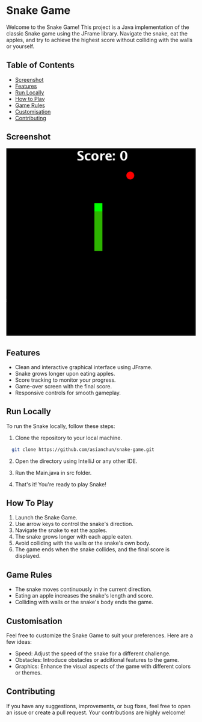 # Snake Game

Welcome to the Snake Game! This project is a Java implementation of the classic Snake game using the JFrame library. Navigate the snake, eat the apples, and try to achieve the highest score without colliding with the walls or yourself.

## Table of Contents

- [Screenshot](#screenshot)
- [Features](#features)
- [Run Locally](#run-locally)
- [How to Play](#how-to-play)
- [Game Rules](#game-rules)
- [Customisation](#customisation)
- [Contributing](#contributing)

## Screenshot
![Alt Text](/screenshot.png?raw=true "Optional Title")

## Features

- Clean and interactive graphical interface using JFrame.
- Snake grows longer upon eating apples.
- Score tracking to monitor your progress.
- Game-over screen with the final score.
- Responsive controls for smooth gameplay.

## Run Locally

To run the Snake locally, follow these steps:

1. Clone the repository to your local machine.

```bash
  git clone https://github.com/asianchun/snake-game.git
```

2. Open the directory using IntelliJ or any other IDE.

3. Run the Main.java in src folder.

4. That's it! You're ready to play Snake!

## How To Play

1. Launch the Snake Game.
2. Use arrow keys to control the snake's direction.
3. Navigate the snake to eat the apples.
4. The snake grows longer with each apple eaten.
5. Avoid colliding with the walls or the snake's own body.
6. The game ends when the snake collides, and the final score is displayed.


## Game Rules

- The snake moves continuously in the current direction.
- Eating an apple increases the snake's length and score.
- Colliding with walls or the snake's body ends the game.

## Customisation

Feel free to customize the Snake Game to suit your preferences. Here are a few ideas:

- Speed: Adjust the speed of the snake for a different challenge.
- Obstacles: Introduce obstacles or additional features to the game.
- Graphics: Enhance the visual aspects of the game with different colors or themes.

## Contributing

If you have any suggestions, improvements, or bug fixes, feel free to open an issue or create a pull request. Your contributions are highly welcome!


